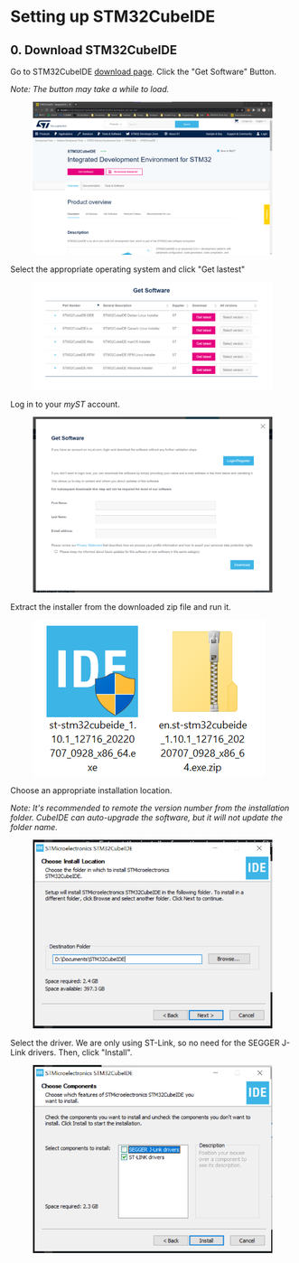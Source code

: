 # Setting up STM32CubeIDE

## 0. Download STM32CubeIDE

Go to STM32CubeIDE [download page](https://www.st.com/en/development-tools/stm32cubeide.html#st\_description\_sec-nav-tab). Click the "Get Software" Button.&#x20;

_Note: The button may take a while to load._

<figure><img src="../../.gitbook/assets/image (4) (1).png" alt=""><figcaption></figcaption></figure>



Select the appropriate operating system and click "Get lastest"

<figure><img src="../../.gitbook/assets/image (2) (2).png" alt=""><figcaption></figcaption></figure>



Log in to your _myST_ account.

<figure><img src="../../.gitbook/assets/image (3) (3).png" alt=""><figcaption></figcaption></figure>

Extract the installer from the downloaded zip file and run it.

<figure><img src="../../.gitbook/assets/image (5) (1).png" alt=""><figcaption></figcaption></figure>



Choose an appropriate installation location.

_Note: It's recommended to remote the version number from the installation folder. CubeIDE can auto-upgrade the software, but it will not update the folder name._

<figure><img src="../../.gitbook/assets/image (2) (1) (1).png" alt=""><figcaption></figcaption></figure>



Select the driver. We are only using ST-Link, so no need for the SEGGER J-Link drivers. Then, click "Install".

<figure><img src="../../.gitbook/assets/image (1) (1) (1).png" alt=""><figcaption></figcaption></figure>

